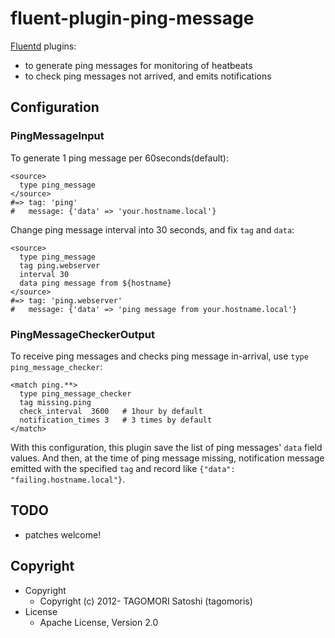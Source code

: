 # fluent-plugin-ping-message

[Fluentd](http://fluentd.org) plugins:

* to generate ping messages for monitoring of heatbeats
* to check ping messages not arrived, and emits notifications

## Configuration

### PingMessageInput

To generate 1 ping message per 60seconds(default):

    <source>
      type ping_message
    </source>
    #=> tag: 'ping'
    #   message: {'data' => 'your.hostname.local'}

Change ping message interval into 30 seconds, and fix `tag` and `data`:

    <source>
      type ping_message
      tag ping.webserver
      interval 30
      data ping message from ${hostname}
    </source>
    #=> tag: 'ping.webserver'
    #   message: {'data' => 'ping message from your.hostname.local'}

### PingMessageCheckerOutput

To receive ping messages and checks ping message in-arrival, use `type ping_message_checker`:

    <match ping.**>
      type ping_message_checker
      tag missing.ping
      check_interval  3600   # 1hour by default
      notification_times 3   # 3 times by default
    </match>

With this configuration, this plugin save the list of ping messages' `data` field values. And then, at the time of ping message missing, notification message emitted with the specified `tag` and record like `{"data": "failing.hostname.local"}`.

## TODO

* patches welcome!

## Copyright

* Copyright
  * Copyright (c) 2012- TAGOMORI Satoshi (tagomoris)
* License
  * Apache License, Version 2.0
